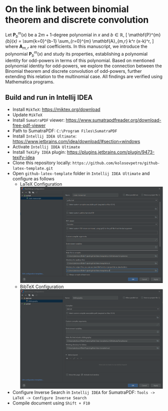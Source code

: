 # On the link between binomial theorem and discrete convolution

Let $\mathbf{P}^{m}_{b}(x)$ be a $2m+1$-degree polynomial in $x$ and $b \in \mathbb{R}$,
\[
\mathbf{P}^{m}_{b}(x) = \sum_{k=0}^{b-1} \sum_{r=0}^{m} \mathbf{A}_{m,r} k^r (x-k)^r,
\]
where $\mathbf{A}_{m,r}$ are real coefficients.
In this manuscript, we introduce the polynomial $\mathbf{P}^{m}_{b}(x)$ and study its properties,
establishing a polynomial identity for odd-powers in terms of this polynomial.
Based on mentioned polynomial identity for odd-powers,
we explore the connection between the Binomial theorem and discrete convolution of odd-powers,
further extending this relation to the multinomial case.
All findings are verified using Mathematica programs.

## Build and run in Intellij IDEA

- Install `MikTeX`: https://miktex.org/download
- Update `MikTeX`
- Install `SumatraPDF` viewer: https://www.sumatrapdfreader.org/download-free-pdf-viewer
- Path to SumatraPDF: `C:\Program Files\SumatraPDF`
- Install `Intellij IDEA Ultimate`: https://www.jetbrains.com/idea/download/#section=windows
- Activate `Intellij IDEA Ultimate`
- Install `TeXiFy IDEA` plugin: https://plugins.jetbrains.com/plugin/9473-texify-idea
- Clone this repository locally: `https://github.com/kolosovpetro/github-latex-template.git`
- Open `github-latex-template` folder in `Intellij IDEA Ultimate` and configure as follows
    - LaTeX Configuration
      ![LaTeX Configuration](./img/latex_configuration.PNG "LaTeX Configuration")
    - BibTeX Configuration
      ![BibTeX Configuration](./img/bibtex_configuration.PNG "BibTeX Configuration")
- Configure Inverse Search in `Intellij IDEA` for SumatraPDF: `Tools -> LaTeX -> Configure Inverse Search`
- Compile document using `Shift + F10`
